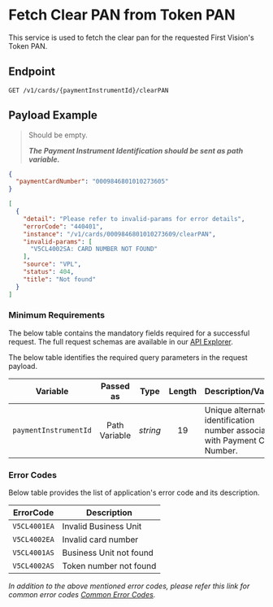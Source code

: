 # Fetch Clear PAN from Token PAN

This service is used to fetch the clear pan for the requested First Vision's Token PAN.

## Endpoint

`GET /v1/cards/{paymentInstrumentId}/clearPAN`

## Payload Example

<!--
type: tab
titles: Request, Response, Error
-->

>Should be empty. 
>
>***The Payment Instrument Identification should be sent as path variable.***

<!--
type: tab
--> 

```json
{
  "paymentCardNumber": "0009846801010273605"
}
```

<!--
type: tab
--> 

```json
[
  {
    "detail": "Please refer to invalid-params for error details",
    "errorCode": "440401",
    "instance": "/v1/cards/0009846801010273609/clearPAN",
    "invalid-params": [
      "V5CL4002SA: CARD NUMBER NOT FOUND"
    ],
    "source": "VPL",
    "status": 404,
    "title": "Not found"
  }
]
```

<!-- type: tab-end -->

### Minimum Requirements

The below table contains the mandatory fields required for a successful request. The full request schemas are available in our [API Explorer](../api/?type=get&path=/v1/cards/{paymentInstrumentId}/clearPAN).

The below table identifies the required query parameters in the request payload.

| Variable | Passed as | Type | Length | Description/Values |
| -------- | :-------: | :--: | :------------: | ------------------ |
| `paymentInstrumentId` | Path Variable | *string* | 19 | Unique alternate identification number associated with Payment Card Number. |

### Error Codes 

Below table provides the list of application's error code and its description.

| ErrorCode |  Description |
| --------  | ------------------ |
|`V5CL4001EA` | Invalid Business Unit |
|`V5CL4002EA` | Invalid card number |
|`V5CL4001AS` | Business Unit not found |
|`V5CL4002AS` | Token number not found |

*In addition to the above mentioned error codes, please refer this link for common error codes [Common Error Codes](?path=docs/Common_Error_Code.md).*